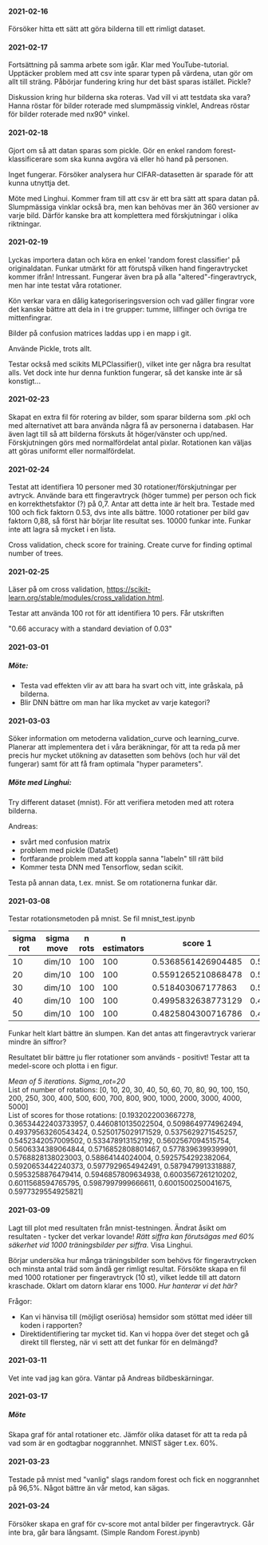 #### 2021-02-16
Försöker hitta ett sätt att göra bilderna till ett rimligt dataset.

#### 2021-02-17
Fortsättning på samma arbete som igår. Klar med YouTube-tutorial. Upptäcker problem med att csv inte sparar typen på värdena, utan gör om allt till sträng. Påbörjar fundering kring hur det bäst sparas istället. Pickle?

Diskussion kring hur bilderna ska roteras. Vad vill vi att testdata ska vara? Hanna röstar för bilder roterade med slumpmässig vinklel, Andreas röstar för bilder roterade med nx90&deg; vinkel.

#### 2021-02-18
Gjort om så att datan sparas som pickle.
Gör en enkel random forest-klassificerare som ska kunna avgöra vä eller hö hand på personen.

Inget fungerar. Försöker analysera hur CIFAR-datasetten är sparade för att kunna utnyttja det.

Möte med Linghui. Kommer fram till att csv är ett bra sätt att spara datan på. Slumpmässiga vinklar också bra, men kan behövas mer än 360 versioner av varje bild. Därför kanske bra att komplettera med förskjutningar i olika riktningar.

#### 2021-02-19
Lyckas importera datan och köra en enkel 'random forest classifier' på originaldatan. Funkar utmärkt för att förutspå vilken hand fingeravtrycket kommer ifrån! Intressant. Fungerar även bra på alla "altered"-fingeravtryck, men har inte testat våra rotationer.

Kön verkar vara en dålig kategoriseringsversion och vad gäller fingrar vore det kanske bättre att dela in i tre grupper: tumme, lillfinger och övriga tre mittenfingrar.

Bilder på confusion matrices laddas upp i en mapp i git.

Använde Pickle, trots allt.

Testar också med scikits MLPClassifier(), vilket inte ger några bra resultat alls. Vet dock inte hur denna funktion fungerar, så det kanske inte är så konstigt...

#### 2021-02-23
Skapat en extra fil för rotering av bilder, som sparar bilderna som .pkl och med alternativet att bara använda några få av personerna i databasen. Har även lagt till så att bilderna förskuts åt höger/vänster och upp/ned. Förskjutningen görs med normalfördelat antal pixlar. Rotationen kan väljas att göras uniformt eller normalfördelat.

#### 2021-02-24
Testat att identifiera 10 personer med 30 rotationer/förskjutningar per avtryck. Använde bara ett fingeravtryck (höger tumme) per person och fick en korrekthetsfaktor (?) på 0,7. Antar att detta inte är helt bra. Testade med 100 och fick faktorn 0.53, dvs inte alls bättre. 1000 rotationer per bild gav faktorn 0,88, så först här börjar lite resultat ses. 10000 funkar inte. Funkar inte att lagra så mycket i en lista.

Cross validation, check score for training.
Create curve for finding optimal number of trees.

#### 2021-02-25
Läser på om cross validation, https://scikit-learn.org/stable/modules/cross_validation.html.

Testar att använda 100 rot för att identifiera 10 pers. Får utskriften

"0.66 accuracy with a standard deviation of 0.03"

#### 2021-03-01
##### Möte:
<ul>
  <li>Testa vad effekten vlir av att bara ha svart och vitt, inte gråskala, på bilderna. </li>
  <li>Blir DNN bättre om man har lika mycket av varje kategori?</li>
</ul>

#### 2021-03-03
Söker information om metoderna validation_curve och learning_curve. Planerar att implementera det i våra beräkningar, för att ta reda på mer precis hur mycket utökning av datasetten som behövs (och hur väl det fungerar) samt för att få fram optimala "hyper parameters".

##### Möte med Linghui:
Try different dataset (mnist). För att verifiera metoden med att rotera bilderna.

Andreas:
<ul>
  <li> svårt med confusion matrix</li>
  <li> problem med pickle (DataSet)</li>
  <li> fortfarande problem med att koppla sanna "labeln" till rätt bild </li>
  <li> Kommer testa DNN med Tensorflow, sedan scikit. </li>
</ul>

Testa på annan data, t.ex. mnist. Se om rotationerna funkar där.

#### 2021-03-08
Testar rotationsmetoden på mnist. Se fil mnist_test.ipynb

sigma rot | sigma move | n rots | n estimators| score 1 | score 2 | score 3 | score 4 | score 5 |
--- | --- | --- | --- | --- | --- | --- | --- | --- |
10 | dim/10 | 100 | 100 | 0.5368561426904485 | 0.5785797632938823 | 0.5736622770461743 | 0.5455909318219704 | 0.5465410901816969 |
20 | dim/10 | 100 | 100 | 0.5591265210868478 | 0.5716452742123688 | 0.540006667777963 | 0.5508918153025504 | 0.56209368228038 |
30 | dim/10 | 100 | 100 | 0.518403067177863 | 0.540006667777963 | 0.5348224704117353 | 0.4895315885980997 | 0.5327054509084848 |
40 | dim/10 | 100 | 100 | 0.4995832638773129 | 0.4977496249374896 | 0.5354392398733122 | 0.5176862810468411 | 0.5226871145190866 |
50 | dim/10 | 100 | 100 | 0.4825804300716786 | 0.4944990831805301 | 0.4912652108684781 | 0.4489414902483747 | 0.46512752125354223 |

Funkar helt klart bättre än slumpen. Kan det antas att fingeravtryck varierar mindre än siffror?

Resultatet blir bättre ju fler rotationer som används - positivt! Testar att ta medel-score och plotta i en figur.

<i>Mean of 5 iterations. Sigma_rot=20</i><br>
List of number of rotations:
[0, 10, 20, 30, 40, 50, 60, 70, 80, 90, 100, 150, 200, 250, 300, 400, 500, 600, 700, 800, 900, 1000, 2000, 3000, 4000, 5000]<br>
List of scores for those rotations:
[0.1932022003667278, 0.36534422403733957, 0.4460810135022504, 0.5098649774962494, 0.49379563260543424, 0.5250175029171529, 0.5375629271545257, 0.5452342057009502, 0.533478913152192, 0.5602567094515754, 0.5606334389064844, 0.5716852808801467, 0.5778396399399901, 0.5768828138023003, 0.58864144024004, 0.5925754292382064, 0.5920653442240373, 0.5977929654942491, 0.5879479913318887, 0.5953258876479414, 0.5946857809634938, 0.6003567261210202, 0.6011568594765795, 0.5987997999666611, 0.6001500250041675, 0.5977329554925821]

#### 2021-03-09
Lagt till plot med resultaten från mnist-testningen. Ändrat åsikt om resultaten - tycker det verkar lovande! <i>Rätt siffra kan förutsägas med 60% säkerhet vid 1000 träningsbilder per siffra.</i> Visa Linghui.

Börjar undersöka hur många träningsbilder som behövs för fingeravtrycken och minsta antal träd som ändå ger rimligt resultat. Försökte skapa en fil med 1000 rotationer per fingeravtryck (10 st), vilket ledde till att datorn kraschade. Oklart om datorn klarar ens 1000. <i>Hur hanterar vi det här?</i>

Frågor:
<ul>
  <li>Kan vi hänvisa till (möjligt oseriösa) hemsidor som stöttat med idéer till koden i rapporten?</li>
  <li>Direktidentifiering tar mycket tid. Kan vi hoppa över det steget och gå direkt till flersteg, när vi sett att det funkar för en delmängd?</li>
</ul>

#### 2021-03-11
Vet inte vad jag kan göra. Väntar på Andreas bildbeskärningar.

#### 2021-03-17
##### Möte
Skapa graf för antal rotationer etc.
Jämför olika dataset för att ta reda på vad som är en godtagbar noggrannhet. MNIST säger t.ex. 60%.

#### 2021-03-23
Testade på mnist med "vanlig" slags random forest och fick en noggrannhet på 96,5%. Något bättre än vår metod, kan sägas.

#### 2021-03-24
Försöker skapa en graf för cv-score mot antal bilder per fingeravtryck. Går inte bra, går bara långsamt. (Simple Random Forest.ipynb)

